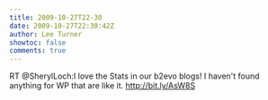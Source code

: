```yaml
---
title: 2009-10-27T22-30
date: 2009-10-27T22:30:42Z
author: Lee Turner
showtoc: false
comments: true
---
```


RT @SherylLoch:I love the Stats in our b2evo blogs! I haven't found anything for WP that are like it. http://bit.ly/AsW8S

